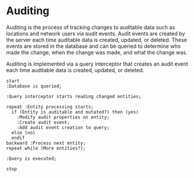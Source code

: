 # Auditing

Auditing is the process of tracking changes to auditable data such as locations
and network users via audit events. Audit events are created by the server each
time auditable data is created, updated, or deleted. These events are stored in
the database and can be queried to determine who made the change, when the
change was made, and what the change was.

Auditing is implemented via a query interceptor that creates an audit event each
time auditable data is created, updated, or deleted.

```plantuml
start
:Database is queried;

:Query interceptor starts reading changed entities;

repeat :Entity processing starts;
  if (Entity is auditable and mutated?) then (yes)
    :Modify audit properties on entity;
    :Create audit event;
    :Add audit event creation to query;
  else (no)
  endif
backward :Process next entity;
repeat while (More entities?);

:Query is executed;

stop
```
